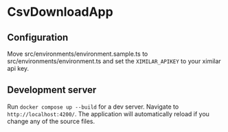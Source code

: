 # CsvDownloadApp

## Configuration

Move src/environments/environment.sample.ts to src/environments/environment.ts and set the ``XIMILAR_APIKEY`` to your ximilar api key.

## Development server

Run `docker compose up --build` for a dev server. Navigate to `http://localhost:4200/`. The application will automatically reload if you change any of the source files.
